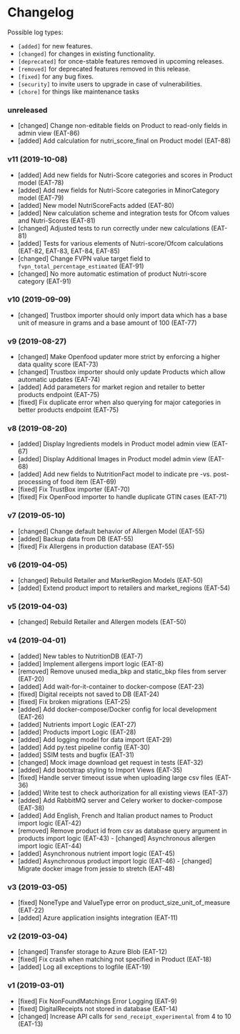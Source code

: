 # Changelog

Possible log types:

- `[added]` for new features.
- `[changed]` for changes in existing functionality.
- `[deprecated]` for once-stable features removed in upcoming releases.
- `[removed]` for deprecated features removed in this release.
- `[fixed]` for any bug fixes.
- `[security]` to invite users to upgrade in case of vulnerabilities.
- `[chore]` for things like maintenance tasks

### unreleased
- [changed] Change non-editable fields on Product to read-only fields in admin view (EAT-86)
- [added] Add calculation for nutri_score_final on Product model (EAT-88)

### v11 (2019-10-08)

- [added] Add new fields for Nutri-Score categories and scores in Product model (EAT-78)
- [added] Add new fields for Nutri-Score categories in MinorCategory model (EAT-79)
- [added] New model NutriScoreFacts added (EAT-80)
- [added] New calculation scheme and integration tests for Ofcom values and Nutri-Scores (EAT-81)
- [changed] Adjusted tests to run correctly under new calculations (EAT-81)
- [added] Tests for various elements of Nutri-score/Ofcom calculations (EAT-82, EAT-83, EAT-84, EAT-85)
- [changed] Change FVPN value target field to `fvpn_total_percentage_estimated` (EAT-91)
- [changed] No more automatic estimation of product Nutri-score category (EAT-91)

### v10 (2019-09-09)

- [changed] Trustbox importer should only import data which has a base unit of measure in grams and a base amount of 100 (EAT-77)

### v9 (2019-08-27)

- [changed] Make Openfood updater more strict by enforcing a higher data quality score (EAT-73)
- [changed] Trustbox importer should only update Products which allow automatic updates (EAT-74)
- [added] Add parameters for market region and retailer to better products endpoint (EAT-75)
- [fixed] Fix duplicate error when also querying for major categories in better products endpoint (EAT-75)

### v8 (2019-08-20)

- [added] Display Ingredients models in Product model admin view (EAT-67)
- [added] Display Additional Images in Product model admin view (EAT-68)
- [added] Add new fields to NutritionFact model to indicate pre -vs. post-processing of food item (EAT-69)
- [fixed] Fix TrustBox importer (EAT-70)
- [fixed] Fix OpenFood importer to handle duplicate GTIN cases (EAT-71)

### v7 (2019-05-10)

- [changed] Change default behavior of Allergen Model (EAT-55)
- [added] Backup data from DB (EAT-55)
- [fixed] Fix Allergens in production database (EAT-55)

### v6 (2019-04-05)

- [changed] Rebuild Retailer and MarketRegion Models (EAT-50)
- [added] Extend product import to retailers and market_regions (EAT-54)

### v5 (2019-04-03)

- [changed] Rebuild Retailer and Allergen models (EAT-50)

### v4 (2019-04-01)

- [added] New tables to NutritionDB (EAT-7)
- [added] Implement allergens import logic (EAT-8)
- [removed] Remove unused media_bkp and static_bkp files from server (EAT-20)
- [added] Add wait-for-it-container to docker-compose (EAT-23)
- [fixed] Digital receipts not saved to DB (EAT-24)
- [fixed] Fix broken migrations (EAT-25)
- [added] Add docker-compose/Docker config for local development (EAT-26)
- [added] Nutrients import Logic (EAT-27)
- [added] Products import Logic (EAT-28)
- [added] Add logging model for data import (EAT-29)
- [added] Add py.test pipeline config (EAT-30)
- [added] SSIM tests and bugfix (EAT-31)
- [changed] Mock image download get request in tests (EAT-32)
- [added] Add bootstrap styling to Import Views (EAT-35)
- [fixed] Handle server timeout issue when uploading large csv files (EAT-36)
- [added] Write test to check authorization for all existing views (EAT-37)
- [added] Add RabbitMQ server and Celery worker to docker-compose (EAT-38)
- [added] Add English, French and Italian product names to Product import logic (EAT-42)
- [removed] Remove product id from csv as database query argument in products import logic (EAT-43)
- [changed] Asynchronous allergen import logic (EAT-44)
- [added] Asynchronous nutrient import logic (EAT-45)
- [added] Asynchronous product import logic (EAT-46)
- [changed] Migrate docker image from jessie to stretch (EAT-48)

### v3 (2019-03-05)

- [fixed] NoneType and ValueType error on product_size_unit_of_measure (EAT-22)
- [added] Azure application insights integration (EAT-11)

### v2 (2019-03-04)

- [changed] Transfer storage to Azure Blob (EAT-12)
- [fixed] Fix crash when matching not specified in Product (EAT-18)
- [added] Log all exceptions to logfile (EAT-19)

### v1 (2019-03-01)

- [fixed] Fix NonFoundMatchings Error Logging (EAT-9)
- [fixed] DigitalReceipts not stored in database (EAT-14)
- [changed] Increase API calls for `send_receipt_experimental` from 4 to 10 (EAT-13)

